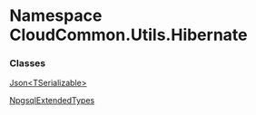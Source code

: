 #  Namespace CloudCommon.Utils.Hibernate

### Classes

 [Json<TSerializable\>](CloudCommon.Utils.Hibernate.Json\-1.md)

 [NpgsqlExtendedTypes](CloudCommon.Utils.Hibernate.NpgsqlExtendedTypes.md)

